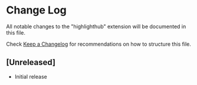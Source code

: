 # Change Log

All notable changes to the "highlighthub" extension will be documented in this file.

Check [Keep a Changelog](http://keepachangelog.com/) for recommendations on how to structure this file.

## [Unreleased]

- Initial release